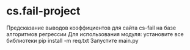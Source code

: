 # cs.fail-project
Предсказание выводов коэффициентов для сайта cs-fail на базе алгоритмов регрессии
Для использования модуля:
установите все библиотеки pip install -m req.txt
Запустите main.py
